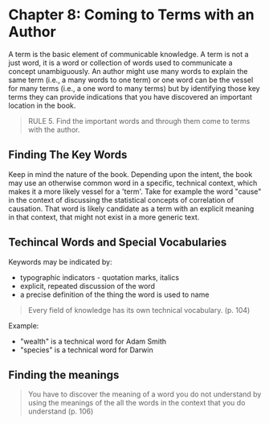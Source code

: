 # Chapter 8: Coming to Terms with an Author

A term is the basic element of communicable knowledge.  A term is not a just word, it is a word or collection of words used to communicate a concept unambiguously.  An author might use many words to explain the same term (i.e., a many words to one term) or one word can be the vessel for many terms (i.e., a one word to many terms) but by identifying those key terms they can provide indications that you have discovered an important location in the book.

> RULE 5. Find the important words and through them come to terms with the author.

## Finding The Key Words

Keep in mind the nature of the book.  Depending upon the intent, the book may use an otherwise common word in a specific, technical context, which makes it a more likely vessel for a 'term'.  Take for example the word "cause" in the context of discussing the statistical concepts of correlation of causation.  That word is likely candidate as a term with an explicit meaning in that context, that might not exist in a more generic text.

## Techincal Words and Special Vocabularies

Keywords may be indicated by:

- typographic indicators - quotation marks, italics
- explicit, repeated discussion of the word
- a precise definition of the thing the word is used to name

> Every field of knowledge has its own technical vocabulary. (p. 104)

Example: 

- "wealth" is a technical word for Adam Smith
- "species" is a technical word for Darwin

## Finding the meanings

> You have to discover the meaning of a word you do not understand by using the meanings of the all the words in the context that you do understand (p. 106)

